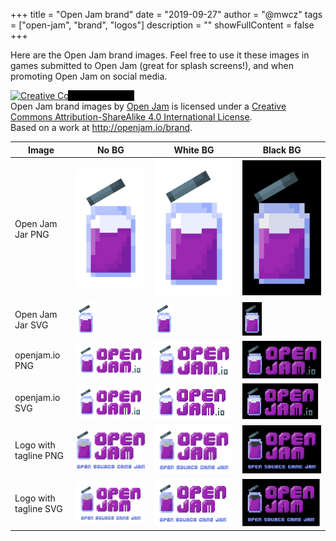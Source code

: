+++
title = "Open Jam brand"
date = "2019-09-27"
author = "@mwcz"
tags = ["open-jam", "brand", "logos"]
description = ""
showFullContent = false
+++

Here are the Open Jam brand images.  Feel free to use it these images in games submitted to Open Jam (great for splash screens!), and when promoting Open Jam on social media.

<a rel="license" href="http://creativecommons.org/licenses/by-sa/4.0/"><img alt="Creative Commons License" style="border-width:0" src="https://i.creativecommons.org/l/by-sa/4.0/80x15.png" /></a><br /><span xmlns:dct="http://purl.org/dc/terms/" href="http://purl.org/dc/dcmitype/StillImage" property="dct:title" rel="dct:type">Open Jam brand images</span> by <a xmlns:cc="http://creativecommons.org/ns#" href="http://openjam.io/" property="cc:attributionName" rel="cc:attributionURL">Open Jam</a> is licensed under a <a rel="license" href="http://creativecommons.org/licenses/by-sa/4.0/">Creative Commons Attribution-ShareAlike 4.0 International License</a>.<br />Based on a work at <a xmlns:dct="http://purl.org/dc/terms/" href="http://openjam.io/brand" rel="dct:source">http://openjam.io/brand</a>.

| Image            | No BG                                             | White BG                                                | Black BG                                                |
| ---              | ---                                               | ---                                                     | ---                                                     |
| Open Jam Jar PNG | [![open-jam-jar-no-bg.png](open-jam-jar-no-bg.png)](open-jam-jar-no-bg.png) | [![open-jam-jar-white-bg.png](open-jam-jar-white-bg.png)](open-jam-jar-white-bg.png) | [![open-jam-jar-black-bg.png](open-jam-jar-black-bg.png)](open-jam-jar-black-bg.png) |
| Open Jam Jar SVG | [![open-jam-jar-no-bg.svg](open-jam-jar-no-bg.svg)](open-jam-jar-no-bg.svg) | [![open-jam-jar-white-bg.svg](open-jam-jar-white-bg.svg)](open-jam-jar-white-bg.svg) | [![open-jam-jar-black-bg.svg](open-jam-jar-black-bg.svg)](open-jam-jar-black-bg.svg) |
| openjam.io PNG | [![open-jam-logo-dot-io-no-bg.png](open-jam-logo-dot-io-no-bg.png)](open-jam-logo-dot-io-no-bg.png) | [![open-jam-logo-dot-io-white-bg.png](open-jam-logo-dot-io-white-bg.png)](open-jam-logo-dot-io-white-bg.png) | [![open-jam-logo-dot-io-black-bg.png](open-jam-logo-dot-io-black-bg.png)](open-jam-logo-dot-io-black-bg.png) | 
| openjam.io SVG | [![open-jam-logo-dot-io-no-bg.svg](open-jam-logo-dot-io-no-bg.svg)](open-jam-logo-dot-io-no-bg.svg) | [![open-jam-logo-dot-io-white-bg.svg](open-jam-logo-dot-io-white-bg.svg)](open-jam-logo-dot-io-white-bg.svg) | [![open-jam-logo-dot-io-black-bg.svg](open-jam-logo-dot-io-black-bg.svg)](open-jam-logo-dot-io-black-bg.svg) |
| Logo with tagline PNG | [![open-jam-logo-tagline-no-bg.png](open-jam-logo-tagline-no-bg.png)](open-jam-logo-tagline-no-bg.png) | [![open-jam-logo-tagline-white-bg.png](open-jam-logo-tagline-white-bg.png)](open-jam-logo-tagline-white-bg.png) | [![open-jam-logo-tagline-black-bg.png](open-jam-logo-tagline-black-bg.png)](open-jam-logo-tagline-black-bg.png) |
| Logo with tagline SVG | [![open-jam-logo-tagline-no-bg.svg](open-jam-logo-tagline-no-bg.svg)](open-jam-logo-tagline-no-bg.svg) | [![open-jam-logo-tagline-white-bg.svg](open-jam-logo-tagline-white-bg.svg)](open-jam-logo-tagline-white-bg.svg) | [![open-jam-logo-tagline-black-bg.svg](open-jam-logo-tagline-black-bg.svg)](open-jam-logo-tagline-black-bg.svg) |


<style>
img {
    position: relative;
    z-index: -1;
}
img::after {
    position: absolute;
    bottom: 0;
    right: 0;
    padding: 3px;
    background: black;
    color: white;
    z-index: 10;
    width: 100px;
    height: 100px;
}
img[src$="svg"] {
    width: 100%;
}
img[src$="svg"]::after {
    content: "SVG";
}
img[src$="png"]::after {
    content: "PNG";
}
</style>


